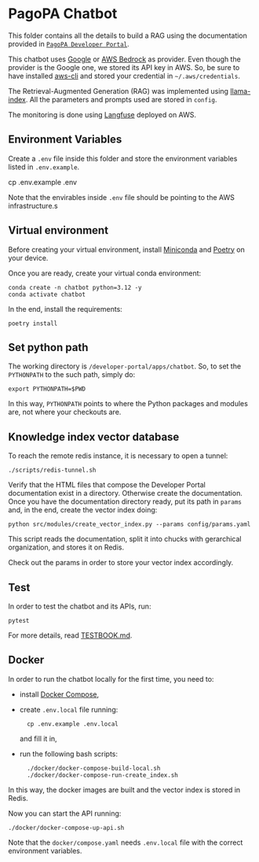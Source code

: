 # PagoPA Chatbot

This folder contains all the details to build a RAG using the documentation provided in [`PagoPA Developer Portal`](https://developer.pagopa.it/).

This chatbot uses [Google](https://ai.google.dev/) or [AWS Bedrock](https://aws.amazon.com/bedrock/) as provider.
Even though the provider is the Google one, we stored its API key in AWS. So, be sure to have installed [aws-cli](https://docs.aws.amazon.com/cli/latest/userguide/getting-started-install.html) and stored your credential in `~/.aws/credentials`.

The Retrieval-Augmented Generation (RAG) was implemented using [llama-index](https://docs.llamaindex.ai/en/stable/). All the parameters and prompts used are stored in `config`.

The monitoring is done using [Langfuse](https://langfuse.com/) deployed on AWS.

## Environment Variables

Create a `.env` file inside this folder and store the environment variables listed in `.env.example`.

cp .env.example .env

Note that the envirables inside `.env` file should be pointing to the AWS infrastructure.s

## Virtual environment

Before creating your virtual environment, install [Miniconda](https://docs.anaconda.com/miniconda/#quick-command-line-install) and [Poetry](https://python-poetry.org/docs/main#installation) on your device.

Once you are ready, create your virtual conda environment:

    conda create -n chatbot python=3.12 -y
    conda activate chatbot

In the end, install the requirements:

    poetry install

## Set python path

The working directory is `/developer-portal/apps/chatbot`. So, to set the `PYTHONPATH` to the such path, simply do:

    export PYTHONPATH=$PWD

In this way, `PYTHONPATH` points to where the Python packages and modules are, not where your checkouts are.

## Knowledge index vector database

To reach the remote redis instance, it is necessary to open a tunnel:

    ./scripts/redis-tunnel.sh

Verify that the HTML files that compose the Developer Portal documentation exist in a directory. Otherwise create the documentation. Once you have the documentation directory ready, put its path in `params` and, in the end, create the vector index doing:

    python src/modules/create_vector_index.py --params config/params.yaml

This script reads the documentation, split it into chucks with gerarchical organization, and stores it on Redis.

Check out the params in order to store your vector index accordingly.

## Test

In order to test the chatbot and its APIs, run:

    pytest

For more details, read [TESTBOOK.md](https://github.com/pagopa/developer-portal/blob/main/apps/chatbot/TESTBOOK.md).

## Docker

In order to run the chatbot locally for the first time, you need to:

- install [Docker Compose](https://docs.docker.com/compose/install/),
- create `.env.local` file running:

        cp .env.example .env.local

  and fill it in,

- run the following bash scripts:

        ./docker/docker-compose-build-local.sh
        ./docker/docker-compose-run-create_index.sh

In this way, the docker images are built and the vector index is stored in Redis.

Now you can start the API running:

    ./docker/docker-compose-up-api.sh

Note that the `docker/compose.yaml` needs `.env.local` file with the correct environment variables.

